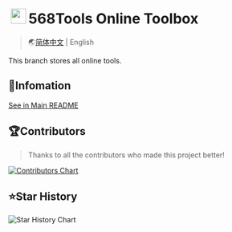 # <img height="30" style="margin: -3px 5px;" src="https://Tools.PJ568.eu.org/img/icon.svg"/>568Tools Online Toolbox

> 🌏[简体中文](./README.md) | English

This branch stores all online tools.

## 📖Infomation

[See in Main README](../README_EN.md)

## 🏆Contributors

> Thanks to all the contributors who made this project better!

[![Contributors Chart](https://contrib.rocks/image?repo=PJ-568/568tools)](https://github.com/PJ-568/568tools/graphs/contributors)

## ⭐Star History

![Star History Chart](https://api.star-history.com/svg?repos=PJ-568/568tools&type=Date)